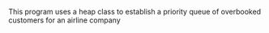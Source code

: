 This program uses a heap class to establish a priority queue of	overbooked customers for an airline company
